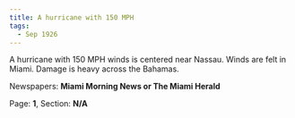 ```yaml
---  
title: A hurricane with 150 MPH  
tags:  
  - Sep 1926  
---  
```

  
A hurricane with 150 MPH winds is centered near Nassau. Winds are felt in Miami. Damage is heavy across the Bahamas.  
  
Newspapers: **Miami Morning News or The Miami Herald**  
  
Page: **1**, Section: **N/A** 
